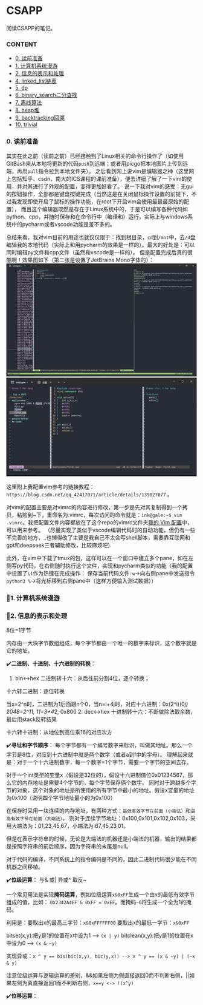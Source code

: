 # CSAPP

阅读CSAPP的笔记。

### CONTENT
- [0. 读前准备](#0-读前准备)
- [1. 计算机系统漫游](#1-计算机系统漫游)
- [2. 信息的表示和处理](#2-信息的表示和处理)
- [4. linked_list链表](#4-linked_list链表)
- [5. dp](#5-dp)
- [6. binary_search二分查找](#6-binary_search二分查找)
- [7. 离线算法](#7-离线算法)
- [8. heap堆](#8-heap堆)
- [9. backtracking回溯](#9-backtracking回溯)
- [10. trivial](#10-trivial)

### 0. 读前准备

其实在此之前（读前之前）已经接触到了Linux相关的命令行操作了（如使用GitBash来从本地将更新的代码`push`到远端；或者用picgo把本地图片上传到远端，再用`pull`指令拉到本地文件夹）。
之后看到网上说vim是编辑器之神（这里网上包括知乎、csdn、南大的ICS课程的课前准备），便去详细了解了一下vim的使用，并对其进行了外观的配置，变得更加好看了。
说一下我对vim的感受：无gui的按钮操作，全部都是键盘按键完成（当然这是在关闭鼠标操作设置的前提下，不过我发现即使开启了鼠标的操作功能，在root下开启vim会使用最最最原始的配置），
而且这个编辑器既然是存在于Linux系统中的，于是可以编写各种代码如python、cpp，并随时保存和在命令行中（编译和）运行，实际上与windows系统中的pycharm或者vscode功能是差不多的。

总结来看，我对vim目前的用途也就仅仅限于：找到根目录，`cd`到`/mnt`中，去`/d`盘编辑我的本地代码（实际上和用pycharm的效果是一样的）。最大的好处是：可以同时编辑py文件和cpp文件（虽然和vscode是一样的）。
但是配置完成后真的很酷啊！效果图如下（第二张是设置了JetBrains Mono字体的）：
![my_vim_after_setting.png](imgs%2Fmy_vim_after_setting.png)
![my_vim_after_setting2.png](imgs%2Fmy_vim_after_setting2.png)

这里附上我配置vim参考的链接教程：`https://blog.csdn.net/qq_42417071/article/details/139027077` 。

对vim的配置主要是对vimrc的内容进行修改，第一步是先对其复制得到一个拷贝，粘贴到~下，重命名为.vimrc，每次访问的命令就是：`ink@gale:~$ vim .vimrc`。我把配置文件内容都放在了这个repo的vimrc文件夹[我的 Vim 配置](vimrc/myconfig.vim)中，可以用来参考。
（尽量实现了类似于vscode编辑代码时的自动功能，但仍有一些不完善的地方，..也懒得改了主要是我自己不太会写shell脚本，需要靠互联网和gpt和deepseek三者辅助修改，比较麻烦吧）

此外，在vim中下载了tmux的包，这样可以在一个窗口中建立多个pane，如在左侧写py代码，在右侧随时执行这个文件，实现和pycharm类似的功能（我的配置中设置了`\1`作为热键在完成操作：
保存当前代码文件`:w`->向右侧pane中发送指令`python3 %`->将光标移到右侧pane中（这样方便输入测试数据））

### 🚀1. 计算机系统漫游

### 🚀2. 信息的表示和处理

8位=1字节

内存由一大块字节数组组成，每个字节都由一个唯一的数字来标识，这个数字就是它的地址。

✔️**二进制、十进制、十六进制的转换**：
1. bin<->hex
二进制转十六：从后往前分割4位，逐个转换；

十六转二进制：逐位转换

当x=2^n时，二进制为1后面跟n个0，当n=i+4j时，对应十六进制：0x(2^i)(0*j)
2048=2^11, 11=3+4*2, 0x800
2. dec<->hex
十进制转十六：不断做除法取余数，最后用stack反转结果

十六转十进制：从地位到高位乘16的对应次方

✔️**寻址和字节顺序**：
每个字节都有一个编号数字来标识，叫做其地址。那么一个字节是8位，对应到十六进制中就是两个数字（或者a到f中的字母）。
理解起来就是：对于一个十六进制数字，每一个数字=1个字节，需要一个字节的空间去存。

对于一个int类型的变量x（假设是32位的），假设十六进制值位0x01234567，那么它的内存地址是需要4个字节的，每个字节保存俩个数字。
同时对于跨越多个字节的对象，这个对象的地址是所使用的所有字节中最小的地址。假设x变量的地址为0x100（说明四个字节地址最小的为0x100）

在保存时采用一块连续的内存地址，有两种方式：`最低有效字节在前面（小端法）`和`最高有效字节在前面（大端法）`，
则对于连续字节地址：0x100,0x101,0x102,0x103，采用大端法为：01,23,45,67，小端法为:67,45,23,01。

但是在表示字符串的时候，无论是大端法的机器还是小端法的机器，输出的结果都是按照字符串的前后顺序，因为字符串的末尾是null。

对于代码的编译，不同系统上的指令编码是不同的，因此二进制代码很少能在不同机器之间移植。


✔️**位级运算**：
与& 或| 异或^ 取反~

一个常见用法是实现**掩码运算**，例如位级运算`x&0xFF`生成一个由x的最低有效字节组成的值，比如： 
`0x2342A4EF & 0xFF = 0xEF`。而掩码`~0`将生成一个全为1的掩码。

利用是：要取出x的最高三字节：`x&0xFFFFFF00`
要取出x的最低一字节：`x&0xFF`

bitset(x,y):把y是1的位置在x中设为1 --> `(x | y)`
bitclean(x,y):把y是1的位置在x中设为0 --> `(x & ~y)`

实现异或：`x ^ y == bis(bic(x,y), bic(y,x)) --> x ^ y == (x & ~y) | (~x & y)`

注意位级运算与逻辑运算的差别，&&如果左侧为假直接返回0而不判断右侧，||如果左侧为真直接返回1而不判断右侧，`x==y <-> !(x^y)`

✔️**位移运算**：

